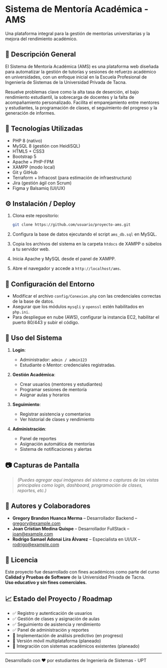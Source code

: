 # Sistema de Mentoría Académica - AMS
Una plataforma integral para la gestión de mentorías universitarias y la mejora del rendimiento académico.

## 📝 Descripción General
El Sistema de Mentoría Académica (AMS) es una plataforma web diseñada para automatizar la gestión de tutorías y sesiones de refuerzo académico en universidades, con un enfoque inicial en la Escuela Profesional de Ingeniería de Sistemas de la Universidad Privada de Tacna.

Resuelve problemas clave como la alta tasa de deserción, el bajo rendimiento estudiantil, la sobrecarga de docentes y la falta de acompañamiento personalizado. Facilita el emparejamiento entre mentores y estudiantes, la programación de clases, el seguimiento del progreso y la generación de informes.

## 🔧 Tecnologías Utilizadas

- PHP 8 (nativo)
- MySQL 8 (gestión con HeidiSQL)
- HTML5 + CSS3
- Bootstrap 5
- Apache + PHP-FPM
- XAMPP (modo local)
- Git y GitHub
- Terraform + Infracost (para estimación de infraestructura)
- Jira (gestión ágil con Scrum)
- Figma y Balsamiq (UI/UX)

## ⚙️ Instalación / Deploy

1. Clona este repositorio:
   ```bash
   git clone https://github.com/usuario/proyecto-ams.git
   ```

2. Configura la base de datos ejecutando el script `ams_db.sql` en MySQL.

3. Copia los archivos del sistema en la carpeta `htdocs` de XAMPP o súbelos a tu servidor web.

4. Inicia Apache y MySQL desde el panel de XAMPP.

5. Abre el navegador y accede a `http://localhost/ams`.

## 🧩 Configuración del Entorno

- Modificar el archivo `config/Conexion.php` con las credenciales correctas de la base de datos.
- Asegurar que los módulos `mysqli` y `openssl` estén habilitados en `php.ini`.
- Para despliegue en nube (AWS), configurar la instancia EC2, habilitar el puerto 80/443 y subir el código.

## 🚀 Uso del Sistema

1. **Login**:
   - Administrador: `admin / admin123`
   - Estudiante o Mentor: credenciales registradas.

2. **Gestión Académica**:
   - Crear usuarios (mentores y estudiantes)
   - Programar sesiones de mentoría
   - Asignar aulas y horarios

3. **Seguimiento**:
   - Registrar asistencia y comentarios
   - Ver historial de clases y rendimiento

4. **Administración**:
   - Panel de reportes
   - Asignación automática de mentorías
   - Sistema de notificaciones y alertas

## 📷 Capturas de Pantalla

> *(Puedes agregar aquí imágenes del sistema o capturas de las vistas principales como login, dashboard, programación de clases, reportes, etc.)*

## 👥 Autores y Colaboradores

- **Gregory Brandon Huanca Merma** – Desarrollador Backend – gregory@example.com  
- **Joan Cristian Medina Quispe** – Desarrollador FullStack – joan@example.com  
- **Rodrigo Samael Adonai Lira Álvarez** – Especialista en UI/UX – rodrigo@example.com  

## 📝 Licencia

Este proyecto fue desarrollado con fines académicos como parte del curso **Calidad y Pruebas de Software** de la Universidad Privada de Tacna.  
**Uso educativo y sin fines comerciales.**

## 📈 Estado del Proyecto / Roadmap

- ✅ Registro y autenticación de usuarios
- ✅ Gestión de clases y asignación de aulas
- ✅ Seguimiento de asistencia y rendimiento
- ✅ Panel de administración y reportes
- 🔄 Implementación de análisis predictivo (en progreso)
- 🔄 Versión móvil multiplataforma (planeado)
- 🔄 Integración con sistemas académicos existentes (planeado)

---
Desarrollado con ❤️ por estudiantes de Ingeniería de Sistemas - UPT
